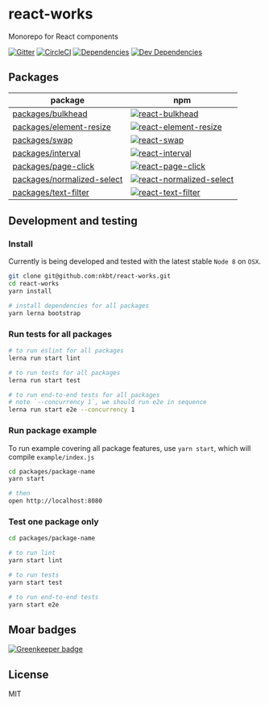 # react-works 

Monorepo for React components

[![Gitter](https://img.shields.io/gitter/room/nkbt/help.svg?style=flat-square)](https://gitter.im/nkbt/help)
[![CircleCI](https://img.shields.io/circleci/project/nkbt/react-works/master.svg?style=flat-square)](https://circleci.com/gh/nkbt/react-works/tree/master)
[![Dependencies](https://img.shields.io/david/nkbt/react-works.svg?style=flat-square)](https://david-dm.org/nkbt/react-works)
[![Dev Dependencies](https://img.shields.io/david/dev/nkbt/react-works.svg?style=flat-square)](https://david-dm.org/nkbt/react-works#info=devDependencies)



## Packages

|package|npm|
|---|---|
|[packages/bulkhead](./packages/bulkhead)|[![react-bulkhead](https://img.shields.io/npm/v/react-bulkhead.svg?style=flat-square&label=react-bulkhead)](https://www.npmjs.com/package/react-bulkhead)|
|[packages/element-resize](./packages/element-resize)|[![react-element-resize](https://img.shields.io/npm/v/react-element-resize.svg?style=flat-square&label=react-element-resize)](https://www.npmjs.com/package/react-element-resize)|
|[packages/swap](./packages/swap)|[![react-swap](https://img.shields.io/npm/v/react-swap.svg?style=flat-square&label=react-swap)](https://www.npmjs.com/package/react-swap)|
|[packages/interval](./packages/interval)|[![react-interval](https://img.shields.io/npm/v/react-interval.svg?style=flat-square&label=react-interval)](https://www.npmjs.com/package/react-interval)|
|[packages/page-click](./packages/page-click)|[![react-page-click](https://img.shields.io/npm/v/react-page-click.svg?style=flat-square&label=react-page-click)](https://www.npmjs.com/package/react-page-click)|
|[packages/normalized-select](./packages/normalized-select)|[![react-normalized-select](https://img.shields.io/npm/v/react-normalized-select.svg?style=flat-square&label=react-normalized-select)](https://www.npmjs.com/package/react-normalized-select)|
|[packages/text-filter](./packages/text-filter)|[![react-text-filter](https://img.shields.io/npm/v/react-text-filter.svg?style=flat-square&label=react-text-filter)](https://www.npmjs.com/package/react-text-filter)|



## Development and testing

### Install

Currently is being developed and tested with the latest stable `Node 8` on `OSX`.

```bash
git clone git@github.com:nkbt/react-works.git
cd react-works
yarn install

# install dependencies for all packages
yarn lerna bootstrap
```

### Run tests for all packages

```bash
# to run eslint for all packages
lerna run start lint

# to run tests for all packages
lerna run start test

# to run end-to-end tests for all packages
# note `--concurrency 1`, we should run e2e in sequence
lerna run start e2e --concurrency 1
```

### Run package example

To run example covering all package features, use `yarn start`, which will compile `example/index.js`

```bash
cd packages/package-name
yarn start

# then
open http://localhost:8080
```

### Test one package only

```bash
cd packages/package-name

# to run lint
yarn start lint

# to run tests
yarn start test

# to run end-to-end tests
yarn start e2e
```


## Moar badges

[![Greenkeeper badge](https://badges.greenkeeper.io/nkbt/react-works.svg)](https://greenkeeper.io/)


## License

MIT
